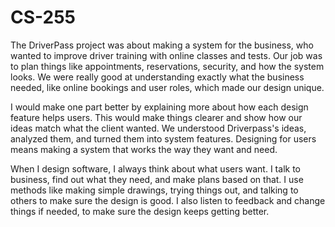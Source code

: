 # CS-255
The DriverPass project was about making a system for the business, who wanted to improve driver training with online classes and tests. Our job was to plan things like appointments, reservations, security, and how the system looks. We were really good at understanding exactly what the business needed, like online bookings and user roles, which made our design unique.

I would make one part better by explaining more about how each design feature helps users. This would make things clearer and show how our ideas match what the client wanted. We understood Driverpass's ideas, analyzed them, and turned them into system features. Designing for users means making a system that works the way they want and need.

When I design software, I always think about what users want. I talk to business, find out what they need, and make plans based on that. I use methods like making simple drawings, trying things out, and talking to others to make sure the design is good. I also listen to feedback and change things if needed, to make sure the design keeps getting better.
